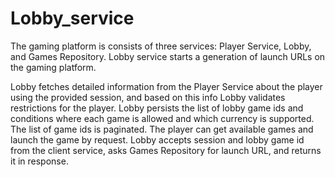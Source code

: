 # Lobby_service
The gaming platform is consists of three services: Player Service, Lobby, and Games Repository. Lobby service starts a generation of launch URLs on the gaming platform.

Lobby fetches detailed information from the Player Service about the player using the provided session, and based on this info Lobby validates restrictions for the player. Lobby persists the list of lobby game ids and conditions where each game is allowed and which currency is supported. The list of game ids is paginated. The player can get available games and launch the game by request.
Lobby accepts session and lobby game id from the client service, asks Games Repository for launch URL, and returns it in response.
